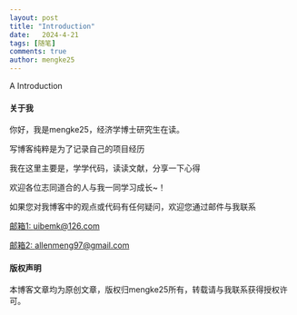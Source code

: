 ```yaml
---
layout: post
title: "Introduction"
date:   2024-4-21
tags: [随笔]
comments: true
author: mengke25
---
```


A Introduction

<!-- more -->

#### 关于我

你好，我是mengke25，经济学博士研究生在读。

写博客纯粹是为了记录自己的项目经历

我在这里主要是，学学代码，读读文献，分享一下心得

欢迎各位志同道合的人与我一同学习成长~！

如果您对我博客中的观点或代码有任何疑问，欢迎您通过邮件与我联系

[邮箱1: uibemk@126.com](uibemk@126.com)  

[邮箱2: allenmeng97@gmail.com](allenmeng97@gmail.com)

#### 版权声明

本博客文章均为原创文章，版权归mengke25所有，转载请与我联系获得授权许可。
